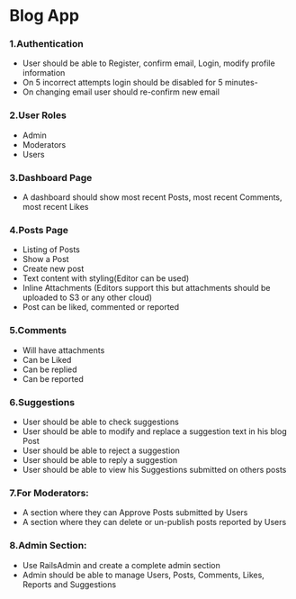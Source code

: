 # Blog App
### 1.Authentication
- User should be able to Register, confirm email, Login, modify profile information
- On 5 incorrect attempts login should be disabled for 5 minutes-
- On changing email user should re-confirm new email
### 2.User Roles
- Admin
- Moderators
- Users
### 3.Dashboard Page
- A dashboard should show most recent Posts, most recent Comments, most recent Likes
### 4.Posts Page
- Listing of Posts
- Show a Post
- Create new post
- Text content with styling(Editor can be used)
- Inline Attachments (Editors support this but attachments should be uploaded to S3 or any other cloud)
- Post can be liked, commented or reported
### 5.Comments
- Will have attachments
- Can be Liked
- Can be replied
- Can be reported
### 6.Suggestions
- User should be able to check suggestions
- User should be able to modify and replace a suggestion text in his blog Post
- User should be able to reject a suggestion
- User should be able to reply a suggestion
- User should be able to view his Suggestions submitted on others posts
### 7.For Moderators:
- A section where they can Approve Posts submitted by Users
- A section where they can delete or un-publish posts reported by Users
### 8.Admin Section:
- Use RailsAdmin and create a complete admin section
- Admin should be able to manage Users, Posts, Comments, Likes, Reports and Suggestions
